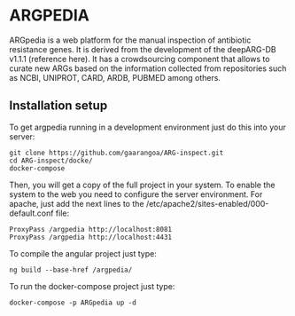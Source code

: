 # ARGPEDIA

ARGpedia is a web platform for the manual inspection of antibiotic resistance genes. It is derived from the development of the deepARG-DB v1.1.1 (reference here). It has a crowdsourcing component that allows to curate new ARGs based on the information collected from repositories such as NCBI, UNIPROT, CARD, ARDB, PUBMED among others.


## Installation setup

To get argpedia running in a development environment just do this into your server:

    git clone https://github.com/gaarangoa/ARG-inspect.git
    cd ARG-inspect/docke/
    docker-compose

Then, you will get a copy of the full project in your system. To enable the system to the web you need to configure the server environment. For apache, just add the next lines to the /etc/apache2/sites-enabled/000-default.conf  file:

    ProxyPass /argpedia http://localhost:8081
    ProxyPass /argpedia http://localhost:4431

To compile the angular project just type:

    ng build --base-href /argpedia/

To run the docker-compose project just type:

    docker-compose -p ARGpedia up -d 